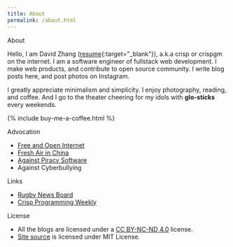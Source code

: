 ```yaml
---
title: About
permalink: /about.html
---
```

<div class="page-title">About</div>

Hello, I am David Zhang ([resume](https://crispgm.com/resume/){:target="_blank"}), a.k.a crisp or crispgm on the internet. I am a software engineer of fullstack web development. I make web products, and contribute to open source community. I write blog posts here, and post photos on Instagram.

I greatly appreciate minimalism and simplicity. I enjoy photography, reading, and coffee. And I go to the theater cheering for my idols with **glo-sticks** every weekends.

{% include buy-me-a-coffee.html %}

<div class="page-title">Advocation</div>

* [Free and Open Internet](https://www.google.com/intl/en/takeaction/)
* [Fresh Air in China](/page/environment-pollution-in-a-photographer-view.html)
* [Against Piracy Software](/page/piracy-software-or-app.html)
* Against Cyberbullying

<div class="page-title">Links</div>

* [Rugby News Board](http://nbrugby.com/)
* [Crisp Programming Weekly](https://crispgm.github.io/weekly/)

<div class="page-title">License</div>

* All the blogs are licensed under a [CC BY-NC-ND 4.0](http://creativecommons.org/licenses/by-nc-nd/4.0/) license.
* [Site source](https://github.com/crispgm/crispgm.com) is licensed under MIT License.
